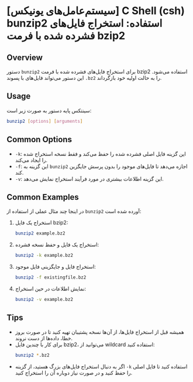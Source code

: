 # [سیستم‌عامل‌های یونیکس] C Shell (csh) bunzip2 استفاده: استخراج فایل‌های فشرده شده با فرمت bzip2

## Overview
دستور `bunzip2` برای استخراج فایل‌های فشرده شده با فرمت bzip2 استفاده می‌شود. این دستور می‌تواند فایل‌های با پسوند `.bz2` را به حالت اولیه خود بازگرداند.

## Usage
سینتکس پایه دستور به صورت زیر است:

```bash
bunzip2 [options] [arguments]
```

## Common Options
- `-k`: این گزینه فایل اصلی فشرده شده را حفظ می‌کند و فقط نسخه استخراج شده را ایجاد می‌کند.
- `-f`: این گزینه به `bunzip2` اجازه می‌دهد تا فایل‌های موجود را بدون پرسش جایگزین کند.
- `-v`: این گزینه اطلاعات بیشتری در مورد فرآیند استخراج نمایش می‌دهد.

## Common Examples
در اینجا چند مثال عملی از استفاده از `bunzip2` آورده شده است:

1. استخراج یک فایل bzip2:
   ```bash
   bunzip2 example.bz2
   ```

2. استخراج یک فایل و حفظ نسخه فشرده:
   ```bash
   bunzip2 -k example.bz2
   ```

3. استخراج فایل و جایگزینی فایل موجود:
   ```bash
   bunzip2 -f existingfile.bz2
   ```

4. نمایش اطلاعات در حین استخراج:
   ```bash
   bunzip2 -v example.bz2
   ```

## Tips
- همیشه قبل از استخراج فایل‌ها، از آن‌ها نسخه پشتیبان تهیه کنید تا در صورت بروز خطا، داده‌ها از دست نروند.
- برای کار با چندین فایل bzip2، می‌توانید از wildcard استفاده کنید:
  ```bash
  bunzip2 *.bz2
  ```
- اگر به دنبال استخراج فایل‌های بزرگ هستید، از گزینه `-k` استفاده کنید تا فایل اصلی را حفظ کنید و در صورت نیاز دوباره آن را استخراج کنید.